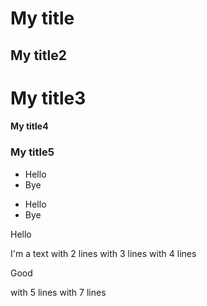 # My title
## My title2
# My title3
#### My title4
### My title5

- Hello
- Bye

* Hello
* Bye

Hello

I'm a text
with 2 lines
with 3 lines
with 4 lines

Good

with 5 lines
with 7 lines

